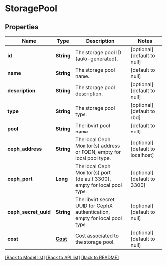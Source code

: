 # StoragePool
## Properties

| Name | Type | Description | Notes |
|------------ | ------------- | ------------- | -------------|
| **id** | **String** | The storage pool ID (auto-generated). | [optional] [default to null] |
| **name** | **String** | The storage pool name. | [default to null] |
| **description** | **String** | The storage pool description. | [optional] [default to null] |
| **type** | **String** | The storage pool type. | [optional] [default to rbd] |
| **pool** | **String** | The libvirt pool name. | [default to null] |
| **ceph\_address** | **String** | The local Ceph Monitor(s) address or FQDN, empty for local pool type. | [optional] [default to localhost] |
| **ceph\_port** | **Long** | The local Ceph Monitor(s) port (default 3300), empty for local pool type. | [optional] [default to 3300] |
| **ceph\_secret\_uuid** | **String** | The libvirt secret UUID for CephX authentication, empty for local pool type. | [optional] [default to null] |
| **cost** | [**Cost**](.md) | Cost associated to the storage pool. | [optional] [default to null] |

[[Back to Model list]](../README.md#documentation-for-models) [[Back to API list]](../README.md#documentation-for-api-endpoints) [[Back to README]](../README.md)

